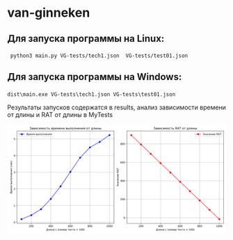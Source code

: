 # van-ginneken

## Для запуска программы на Linux:
` python3 main.py VG-tests/tech1.json  VG-tests/test01.json`
 
## Для запуска программы на Windows:
`dist\main.exe VG-tests\tech1.json VG-tests\test01.json`
 
Результаты запусков содержатся в results, анализ зависимости времени от длины и RAT от длины в MyTests

![Графики](https://github.com/SinySs/van-ginneken/blob/main/analysis_results.png)

